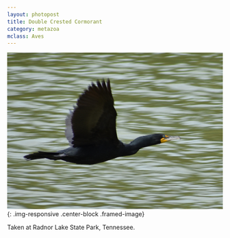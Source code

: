 ```yaml
---
layout: photopost 
title: Double Crested Cormorant
category: metazoa
mclass: Aves
---
```


![Double Crested Cormorant](/images/metazoa/20170518_double_crested_cormorant_small.jpg){: .img-responsive .center-block .framed-image}

Taken at Radnor Lake State Park, Tennessee.

